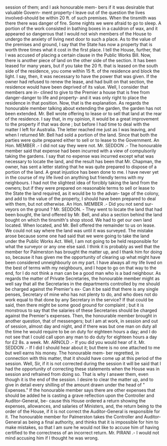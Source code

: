 session of them; and I ask honourable mem- bers if it was desirable that valuable Govern- ment property-I leave out of the question the lives involved-should be within 20 ft. of such premises. When the tinsmith was there there was danger of fire. Some nights we were afraid to go to sleep. A portion of the work consisted in bathing boxes in a cauldron of wax, and it appeared so dangerous that I would not wish members of the House to undergo the anxiety of living next door to such a place. As to the value of the premises and ground, I say that the State has now a property that is worth three times what it cost in the first place. I tell the House, further, that I was accused of placing a certain clause in the Public Works Bill. Now, there is another piece of land on the other side of the section. It has been leased for many years, but if you take the 20 ft. that is leased on the south side of the residence, you come within 15 ft. of the residence and block the light. I say, then, it was necessary to have the power that was given. If the owner had refused to renew the lease, and had built on that section, the residence would have been deprived of its value. Well, I consider that members are in- clined to give to the Premier a house that is free from danger-danger to life and property- and it was only right to place the residence in that position. Now, that is the explanation. As regards the honourable member talking about extending the garden, the garden has not been extended. Mr. Bell wrote offering to lease or to sell that land at the rear of the residence. I say that, in my opinion, it would be a great improvement to the property if that was done ; but before I had time to deal with the matter I left for Australia. The letter reached me just as I was leaving, and when I returned Mr. Bell had sold a portion of the land. Since that both the parties were quite prepared either to sell or to lease to the Government. An Hon. MEMBER .- I did not say they were not. Mr. SEDDON .- The honourable member said that expense had been incurred with a view of compulsorily taking the gardens. I say that no expense was incurred except what was necessary to locate the land, and the result has been that Mr. Chapman, the owner, has sent a letter stating that he was quite prepared to dispose of a portion of the land. A great injustice has been done to me. I have never yet in the course of my life lived on anything but friendly terms with my neighbours. I had not the slightest idea of forcibly taking the land from the owners; but if they were prepared on reasonable terms to sell or lease to the State the land required, as it would be to the advan- tage of the colony, and add to the value of the property, I should have been prepared to deal with them, but not otherwise. An Hon. MEMBER .- Did you not send sur- veyors on the ground ? Mr. SEDDON. - They went to locate the land that had been bought, the land offered by Mr. Bell, and also a section behind the land bought on which the tinsmith's shop stood. We had to get our own land located. When located, and Mr. Bell offered the remainder to us on lease. We could not say where the land was until it was surveyed. The mistake arose because some one had said that we were going to take the land under the Public Works Act. Well, I am not going to be held responsible for what the surveyor or any one else said. I think it is probably as well that the member for Palmerston has brought the matter up, and I thank him for doing so, because it has given me the opportunity of clearing up what might have been considered unneighbourly on my part. I have always all my life lived on the best of terms with my neighbours, and I hope to go on that way to the end, for I do not think a man can be a good man who is a bad neighbour. As regards the matter of Private Secretaries, the honourable member might as well say that all the Secretaries in the departments controlled by me should be charged against the Premier's ex- Can it be said that there is any single penses, Secretary of mine who has not plenty to do, and who does not do work equal to that done by any Secretary in the service? If that could be said, then there might be some good ground for complaint ; but it is monstrous to say that the salaries of these Secretaries should be charged against the Premier's expenses. Then, the honourable member brought in another question, that of messengers; but I am at work, in session and out of session, almost day and night, and if there was but one man on duty all the time he would require to be on duty for eighteen hours a day; and I do not see that I could call upon any man to do duty for eighteen hours a day for £2 8s. a week. Mr. ARNOLD .- If you did you would hear of it. Mr. SEDDON .- If I did I should hear about it; but there is no one attached to me but well earns his money. The honourable mem- ber regretted, in connection with this matter, that it should have come up at this period of the session. Well, Sir, if it is not corrected during the session it will be said that I had the opportunity of correcting these statements when the House was in session and refrained from doing so. That is why I answer them, even though it is the end of the session. I desire to clear the matter up, and to give in detail every shilling of the amount drawn under the head of " Expenses." If the honourable member says there are other expenses that should be added he is casting a grave reflection upon the Controller and Auditor-General, be- cause this House ordered a return showing the expenses, allowances, and salaries of Ministers, and, the return being to the order of the House, if it is not correct the Auditor-General is responsible for it. The honourable member for Palmerston takes the Controller and Auditor- General as being a final authority, and thinks that it is impossible for him to make mistakes, so that I am sure he would not like to accuse him of having certified to the correctness of an incorrect return. Mr. PIRANI .- I would not mind accusing him if I thought he was wrong. 